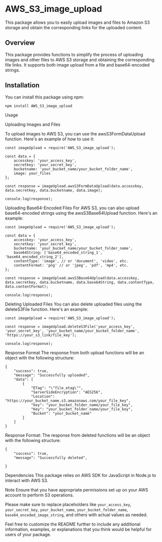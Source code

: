 # AWS_S3_image_upload

This package allows you to easily upload images and files to Amazon S3 storage and obtain the corresponding links for the uploaded content.

## Overview

This package provides functions to simplify the process of uploading images and other files to AWS S3 storage and obtaining the corresponding file links. It supports both image upload from a file and base64-encoded strings.

## Installation

You can install this package using npm:

``npm install AWS_S3_image_upload``

Usage

Uploading Images and Files

To upload images to AWS S3, you can use the awsS3FormDataUpload function. Here's an example of how to use it:

````
const imageUpload = require('AWS_S3_image_upload');

const data = {
    accesskey: 'your_access_key',
    secretkey: 'your_secret_key',
    bucketname: 'your_bucket_name/your_bucket_folder_name',
    image: your_files
};

const response = imageUpload.awsS3FormDataUpload(data.accesskey, data.secretkey, data.bucketname, data.image);

console.log(response);
````

Uploading Base64-Encoded Files
For AWS S3, you can also upload base64-encoded strings using the awsS3Base64Upload function. Here's an example:

````
const imageUpload = require('AWS_S3_image_upload');

const data = {
    accesskey: 'your_access_key',
    secretkey: 'your_secret_key',
    bucketname: 'your_bucket_name/your_bucket_folder_name',
    base64String: ['base64_encoded_string_1', 'base64_encoded_string_2'],
    contentType: 'image', // or 'document', 'video', etc.
    contentFormat: 'png' // or 'jpeg', 'pdf', 'mp4', etc.
};

const response = imageUpload.awsS3Base64Upload(data.accesskey, data.secretkey, data.bucketname, data.base64String, data.contentType, data.contentFormat);

console.log(response);
````

Deleting Uploaded Files
You can also delete uploaded files using the deleteS3File function. Here's an example:

````
const imageUpload = require('AWS_S3_image_upload');

const response = imageUpload.deleteS3File('your_access_key', 'your_secret_key', 'your_bucket_name/your_bucket_folder_name', 'https://your_s3_link/file_key');

console.log(response);
````

Response Format
The response from both upload functions will be an object with the following structure:

````
{
    "success": true,
    "message": "Successfully uploaded",
    "data": [
        {
            "ETag": "\"file_etag\"",
            "ServerSideEncryption": "AES256",
            "Location": "https://your_bucket_name.s3.amazonaws.com/your_file_key",
            "key": "your_bucket_folder_name/your_file_key",
            "Key": "your_bucket_folder_name/your_file_key",
            "Bucket": "your_bucket_name"
        }
    ]
}
````
Response Format:
The response from deleted functions will be an object with the following structure:
````
{
    "success": true,
    "message": "Successfully deleted",
    
}
````
Dependencies
This package relies on AWS SDK for JavaScript in Node.js to interact with AWS S3.

Note
Ensure that you have appropriate permissions set up on your AWS account to perform S3 operations.



Please make sure to replace placeholders like `your_access_key`, `your_secret_key`, `your_bucket_name`, `your_bucket_folder_name`, `base64_encoded_image_string`, and others with actual values as needed.

Feel free to customize the README further to include any additional information, examples, or explanations that you think would be helpful for users of your package.
